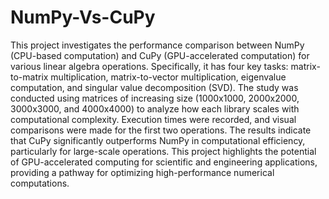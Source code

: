 # NumPy-Vs-CuPy

This project investigates the performance comparison between NumPy (CPU-based 
computation) and CuPy (GPU-accelerated computation) for various linear algebra operations. 
Specifically, it has four key tasks: matrix-to-matrix multiplication, matrix-to-vector 
multiplication, eigenvalue computation, and singular value decomposition (SVD). The study was 
conducted using matrices of increasing size (1000x1000, 2000x2000, 3000x3000, and 
4000x4000) to analyze how each library scales with computational complexity. Execution times 
were recorded, and visual comparisons were made for the first two operations. The results 
indicate that CuPy significantly outperforms NumPy in computational efficiency, particularly for 
large-scale operations. This project highlights the potential of GPU-accelerated computing for 
scientific and engineering applications, providing a pathway for optimizing high-performance 
numerical computations. 
